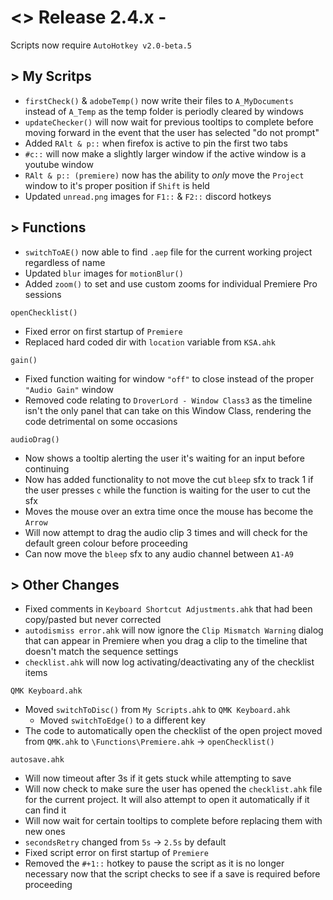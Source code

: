 # <> Release 2.4.x - 

Scripts now require `AutoHotkey v2.0-beta.5`

## > My Scritps
- `firstCheck()` & `adobeTemp()` now write their files to `A_MyDocuments` instead of `A_Temp` as the temp folder is periodly cleared by windows
- `updateChecker()` will now wait for previous tooltips to complete before moving forward in the event that the user has selected "do not prompt"
- Added `RAlt & p::` when firefox is active to pin the first two tabs
- `#c::` will now make a slightly larger window if the active window is a youtube window
- `RAlt & p:: (premiere)` now has the ability to *only* move the `Project` window to it's proper position if `Shift` is held
- Updated `unread.png` images for `F1::` & `F2::` discord hotkeys

## > Functions
- `switchToAE()` now able to find `.aep` file for the current working project regardless of name
- Updated `blur` images for `motionBlur()`
- Added `zoom()` to set and use custom zooms for individual Premiere Pro sessions

`openChecklist()`
- Fixed error on first startup of `Premiere`
- Replaced hard coded dir with `location` variable from `KSA.ahk`

`gain()`
- Fixed function waiting for window `"off"` to close instead of the proper `"Audio Gain"` window
- Removed code relating to `DroverLord - Window Class3` as the timeline isn't the only panel that can take on this Window Class, rendering the code detrimental on some occasions

`audioDrag()`
- Now shows a tooltip alerting the user it's waiting for an input before continuing
- Now has added functionality to not move the cut `bleep` sfx to track 1 if the user presses `c` while the function is waiting for the user to cut the sfx
- Moves the mouse over an extra time once the mouse has become the `Arrow`
- Will now attempt to drag the audio clip 3 times and will check for the default green colour before proceeding
- Can now move the `bleep` sfx to any audio channel between `A1-A9`

## > Other Changes
- Fixed comments in `Keyboard Shortcut Adjustments.ahk` that had been copy/pasted but never corrected
- `autodismiss error.ahk` will now ignore the `Clip Mismatch Warning` dialog that can appear in Premiere when you drag a clip to the timeline that doesn't match the sequence settings
- `checklist.ahk` will now log activating/deactivating any of the checklist items

`QMK Keyboard.ahk`
- Moved `switchToDisc()` from `My Scripts.ahk` to `QMK Keyboard.ahk`
    - Moved `switchToEdge()` to a different key
- The code to automatically open the checklist of the open project moved from `QMK.ahk` to `\Functions\Premiere.ahk` -> `openChecklist()`

`autosave.ahk`
- Will now timeout after 3s if it gets stuck while attempting to save
- Will now check to make sure the user has opened the `checklist.ahk` file for the current project. It will also attempt to open it automatically if it can find it
- Will now wait for certain tooltips to complete before replacing them with new ones
- `secondsRetry` changed from `5s` -> `2.5s` by default
- Fixed script error on first startup of `Premiere`
- Removed the `#+1::` hotkey to pause the script as it is no longer necessary now that the script checks to see if a save is required before proceeding